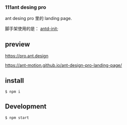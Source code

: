 ### 111ant desing pro

ant desing pro 里的 landing page. 

脚手架使用的是： [antd-init](https://github.com/ant-design/antd-init);

## preview

https://pro.ant.design

https://ant-motion.github.io/ant-design-pro-landing-page/


## install
```
$ npm i 
```

## Development

```
$ npm start
```